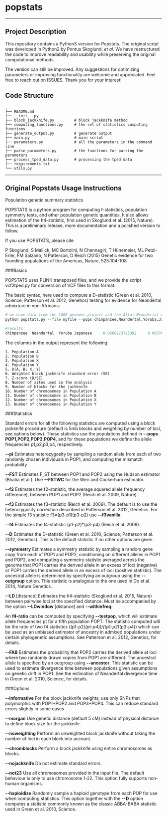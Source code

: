 # popstats

---
## Project Description
This repository contains a Python3 version for Popstats. The original script was developed in Python2 by Pontus Skoglund, *et al*. We have restructured the code to improve readability and usability while preserving the original computational methods.

The version can still be improved. Any suggestions for optimizing parameters or improving functionality are welcome and appreciated. Feel free to reach out on ISSUES. Thank you for your interest!

## Code Structure
```bazaar
.
├── README.md
├── __init__.py
├── block_jackknife.py         # block jackknife method
├── computing_functions.py     # the set of statistics computing functions
├── generate_output.py         # generate output
├── main.py                    # main script
├── parameters.py              # all the parameters in the command line
├── parse_parameters.py        # the functions for parsing the parameters
├── process_tped_data.py       # processing the tped data
├── requirements.txt
└── utils.py

```

---
## Original Popstats Usage Instructions
Population genetic summary statistics

POPSTATS is a python program for computing f-statistics, population symmetry tests, and other population genetic quantities. It also allows estimation of the h4-statistic, first used in Skoglund et al. (2015, Nature). This is a preliminary release, more documentation and a polished version to follow.

If you use POPSTATS, please cite 

P Skoglund, S Mallick, MC Bortolini, N Chennagiri, T Hünemeier, ML Petzl-Erler, FM Salzano, N Patterson, D Reich (2015) Genetic evidence for two founding populations of the Americas, Nature, 525:104-108

###Basics

POPSTATS uses PLINK transposed files, and we provide the script vcf2tped.py for conversion of VCF files to this format.

The basic syntax, here used to compute a D-statistic (Green et al. 2010, Science; Patterson et al. 2012, Genetics) testing for evidence for Neandertal admixture in non-Africans:

```python
# we have data from the 1000 genomes project and the Altai Neandertal genome (Prufer et al. 2014, Nature) in myfile.tped and myfile.tfam
python popstats.py --file myfile --pops chimpanzee,Neandertal,Yoruba,Japanese --informative

#results:
chimpanzee 	Neandertal 	Yoruba Japanese 	0.0566273725392 	0.00376607791239 	15.036165968 	1002084 	530 	2 	2 	208 	214
```

The columns in the output represent the following
```
1. Population A
2. Population B
3. Population X
4. Population Y
5. D(A, B; X, Y)
6. Weighted block jackknife standard error (SE)
7. Z-score (D/SE)
8. Number of sites used in the analysis
9. Number of blocks for the jackknife
10. Number of chromosomes in Population A
11. Number of chromosomes in Population B
12. Number of chromosomes in Population X
13. Number of chromosomes in Population Y
```

###Statistics

Standard errors for all the following statistics are computed using a block jackknife procedure (default is 5mb blocks and weighting by number of loci, see options below). These statistics use the populations defined in **--pops POP1,POP2,POP3,POP4**, and for these populations we define the allele frequencies p1,p2,p3,p4, respectively.

**--pi**
Estimates heterozygosity by sampling a random allele from each of two randomly chosen individuals in POP1, and computing the mismatch probability

**--FST**
Estimates F_ST between POP1 and POP2 using the Hudson estimator (Bhatia et al.). Use **--FSTWC** for the Weir and Cockerham estimator.

**--f2**
Estimates the f2-statistic, the average squared allele frequency difference), between POP1 and POP2 (Reich et al. 2009, Nature)

**--f3**
Estimates the f3-statistic (Reich et al. 2009). The default is to use the heterozygosity correction described in Patterson et al. 2012, Genetics. For the simple f3 statistic f3=(p3-p1)(p3-p2) use **--f3vanilla**.

**--f4**
Estimates the f4-statistic (p1-p2)*(p3-p4) (Reich et al. 2009).

**--D** 
Estimates the D-statistic (Green et al. 2010, Science; Patterson et al. 2012, Genetics). This is the default statistic if no other options are given.

**--symmetry**
Estimates a symmetry statistic by sampling a random gene copy from each of POP1 and POP2, conditioning on different alleles in POP1 and POP2, and computing a symmetry statistic averaged across the genome that POP1 carries the derived allele in an excess of loci (negative) or POP1 carries the derived allele in an excess of loci (positive statistic). The ancestral allele is determined by specifying an outgroup using the **--outgroup** option. This statistic is analogous to the one used in Do et al. 2014, Nature Genetics.

**--LD** [distance] Estimates the h4-statistic (Skoglund et al. 2015, Nature) between pairwise loci at the specified distance. Must be accompanied by the option **--LDwindow** [distance] and **--withinfreq**.

An **f4-ratio** can be computed by specifying **--testpop**, which will estimate allele frequencies pt for a fifth population POPT. The statistic computed will be the ratio of two f4 statistics  ((p1-p2)*(pt-p4))/((p1-p2)*(p3-p4)) which can be used as an unbiased estimator of ancestry in admixed populations under certain phylogenetic assumptions. See Patterson et al. 2012, Genetics, for details.

**--FAB** Estimates the probability that POP2 carries the derived allele at loci where two randomly drawn copies from POP1 are different. The ancestral allele is specified by an outgroup using **--ancestor**. This statistic can be used to estimate divergence time between populations given assumptions on genetic drift in POP1. See the estimation of Neandertal divergence time in Green et al. 2010, Science, for details.

###Options

**--informative** For the block jackknife weights, use only SNPs that polymorphic with POP1+POP2 and POP3+POP4. This can reduce standard errors slightly in some cases

**--morgan** Use genetic distance (default 5 cM) instead of physical distance to define block size for the jackknife.

**--noweighting** Perform an unweighted block jackknife without taking the number of loci in each block into account.

**--chromblocks** Perform a block jackknife using entire chromosomes as blocks.

**--nojackknife** Do not estimate standard errors.

**--not23** Use all chromosomes provided in the input file. The default behaviour is only to use chromosome 1-22. This option fully supports non-human organisms.

**--haploidize** Randomly sample a haploid genotype from each POP for use when computing statistics. This option together with the **--D** option computes a statistic commonly known as the classic ABBA-BABA statistic used in Green et al. 2010, Science.
